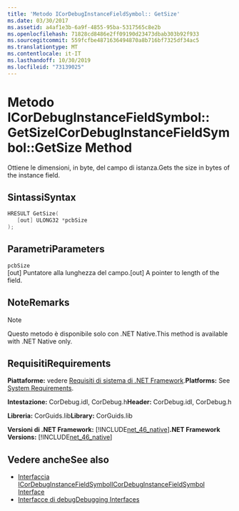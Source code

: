 ```yaml
---
title: 'Metodo ICorDebugInstanceFieldSymbol:: GetSize'
ms.date: 03/30/2017
ms.assetid: a4af1e3b-6a9f-4855-95ba-5317565c8e2b
ms.openlocfilehash: 71828cd8486e2ff09190d23473dbab303b92f933
ms.sourcegitcommit: 559fcfbe4871636494870a8b716bf7325df34ac5
ms.translationtype: MT
ms.contentlocale: it-IT
ms.lasthandoff: 10/30/2019
ms.locfileid: "73139025"
---
```

# <a name="icordebuginstancefieldsymbolgetsize-method"></a><span data-ttu-id="7b80d-102">Metodo ICorDebugInstanceFieldSymbol:: GetSize</span><span class="sxs-lookup"><span data-stu-id="7b80d-102">ICorDebugInstanceFieldSymbol::GetSize Method</span></span>
<span data-ttu-id="7b80d-103">Ottiene le dimensioni, in byte, del campo di istanza.</span><span class="sxs-lookup"><span data-stu-id="7b80d-103">Gets the size in bytes of the instance field.</span></span>  
  
## <a name="syntax"></a><span data-ttu-id="7b80d-104">Sintassi</span><span class="sxs-lookup"><span data-stu-id="7b80d-104">Syntax</span></span>  
  
```cpp  
HRESULT GetSize(  
   [out] ULONG32 *pcbSize  
);  
```  
  
## <a name="parameters"></a><span data-ttu-id="7b80d-105">Parametri</span><span class="sxs-lookup"><span data-stu-id="7b80d-105">Parameters</span></span>  
 `pcbSize`  
 <span data-ttu-id="7b80d-106">[out] Puntatore alla lunghezza del campo.</span><span class="sxs-lookup"><span data-stu-id="7b80d-106">[out] A pointer to length of the field.</span></span>  
  
## <a name="remarks"></a><span data-ttu-id="7b80d-107">Note</span><span class="sxs-lookup"><span data-stu-id="7b80d-107">Remarks</span></span>  
  
> [!NOTE]
> <span data-ttu-id="7b80d-108">Questo metodo è disponibile solo con .NET Native.</span><span class="sxs-lookup"><span data-stu-id="7b80d-108">This method is available with .NET Native only.</span></span>  
  
## <a name="requirements"></a><span data-ttu-id="7b80d-109">Requisiti</span><span class="sxs-lookup"><span data-stu-id="7b80d-109">Requirements</span></span>  
 <span data-ttu-id="7b80d-110">**Piattaforme:** vedere [Requisiti di sistema di .NET Framework](../../../../docs/framework/get-started/system-requirements.md).</span><span class="sxs-lookup"><span data-stu-id="7b80d-110">**Platforms:** See [System Requirements](../../../../docs/framework/get-started/system-requirements.md).</span></span>  
  
 <span data-ttu-id="7b80d-111">**Intestazione:** CorDebug.idl, CorDebug.h</span><span class="sxs-lookup"><span data-stu-id="7b80d-111">**Header:** CorDebug.idl, CorDebug.h</span></span>  
  
 <span data-ttu-id="7b80d-112">**Libreria:** CorGuids.lib</span><span class="sxs-lookup"><span data-stu-id="7b80d-112">**Library:** CorGuids.lib</span></span>  
  
 <span data-ttu-id="7b80d-113">**Versioni di .NET Framework:** [!INCLUDE[net_46_native](../../../../includes/net-46-native-md.md)]</span><span class="sxs-lookup"><span data-stu-id="7b80d-113">**.NET Framework Versions:** [!INCLUDE[net_46_native](../../../../includes/net-46-native-md.md)]</span></span>  
  
## <a name="see-also"></a><span data-ttu-id="7b80d-114">Vedere anche</span><span class="sxs-lookup"><span data-stu-id="7b80d-114">See also</span></span>

- [<span data-ttu-id="7b80d-115">Interfaccia ICorDebugInstanceFieldSymbol</span><span class="sxs-lookup"><span data-stu-id="7b80d-115">ICorDebugInstanceFieldSymbol Interface</span></span>](../../../../docs/framework/unmanaged-api/debugging/icordebuginstancefieldsymbol-interface.md)
- [<span data-ttu-id="7b80d-116">Interfacce di debug</span><span class="sxs-lookup"><span data-stu-id="7b80d-116">Debugging Interfaces</span></span>](../../../../docs/framework/unmanaged-api/debugging/debugging-interfaces.md)
